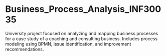 # Business_Process_Analysis_INF30035
University project focused on analyzing and mapping business processes for a case study of a coaching and consulting business. Includes process modeling using BPMN, issue identification, and improvement recommendations.
